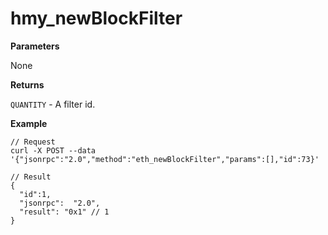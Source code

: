 # hmy_newBlockFilter

**Parameters**

None

**Returns**

`QUANTITY` - A filter id.

**Example**

```
// Request
curl -X POST --data '{"jsonrpc":"2.0","method":"eth_newBlockFilter","params":[],"id":73}'

// Result
{
  "id":1,
  "jsonrpc":  "2.0",
  "result": "0x1" // 1
}
```
